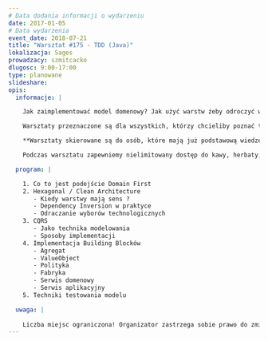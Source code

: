 ```yaml
---
# Data dodania informacji o wydarzeniu
date: 2017-01-05
# Data wydarzenia
event_date: 2018-07-21
title: "Warsztat #175 - TDD (Java)"
lokalizacja: Sages
prowadzacy: szmitcacko
dlugosc: 9:00-17:00
type: planowane
slideshare:
opis:
  informacje: |

    Jak zaimplementować model domenowy? Jak użyć warstw żeby odroczyć wybory technologiczne? Jaka architektura wspiera wartościowe testy?

    Warsztaty przeznaczone są dla wszystkich, którzy chcieliby poznać techniki efektywnie wspierające implementację modelu tworzonego zgodnie z Domain Driven Design. Skupimy się na tym jak rozpocząć od tego co najważniejsze, czyli domeny oraz jak odroczyć wybory technologiczne. Przyjrzymy się jak Hexagonal / Clean Architecture może nam w tym pomóc. Przeanalizujemy również co i w jaki sposób warto testować.

    **Warsztaty skierowane są do osób, które mają już podstawową wiedzę z zakresu taktycznego DDD. Implementacja będzie oparta o platformę .net core.**

    Podczas warsztatu zapewniemy nielimitowany dostęp do kawy, herbaty, wody. W porze obiadowej zapewniamy pizzę w wersji mięsnej lub wegeteriańskiej.

  program: |

    1. Co to jest podejście Domain First
    2. Hexagonal / Clean Architecture
       - Kiedy warstwy mają sens ?
       - Dependency Inversion w praktyce
       - Odraczanie wyborów technologicznych 
    3. CQRS
       - Jako technika modelowania
       - Sposoby implementacji
    4. Implementacja Building Blocków
       - Agregat
       - ValueObject
       - Polityka
       - Fabryka
       - Serwis domenowy
       - Serwis aplikacyjny
    5. Techniki testowania modelu

  uwaga: |
 
    Liczba miejsc ograniczona! Organizator zastrzega sobie prawo do zmiany lokalizacji wydarzenia oraz jego odwołania w przypadku niezgłoszenia się minimalnej liczby uczestników.
---
```

